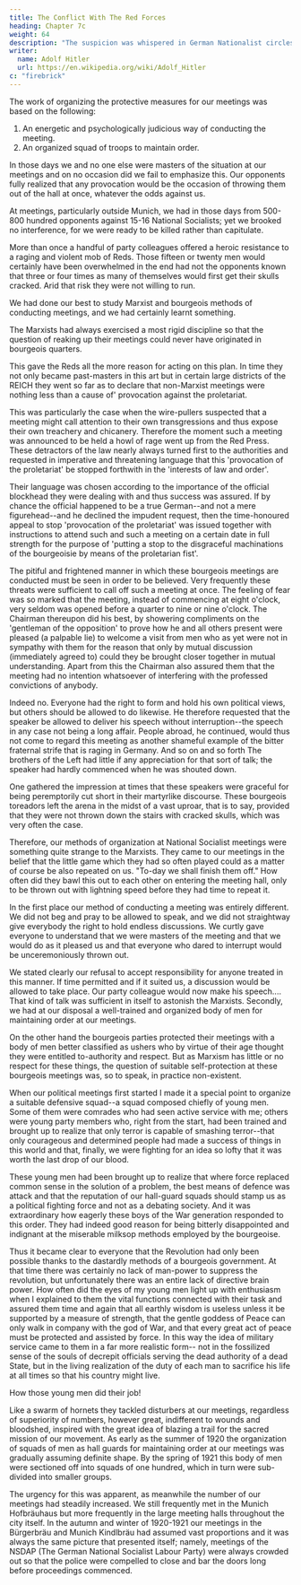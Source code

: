 ```yaml
---
title: The Conflict With The Red Forces
heading: Chapter 7c
weight: 64
description: "The suspicion was whispered in German Nationalist circles that we also were merely another variety of Marxism"
writer:
  name: Adolf Hitler
  url: https://en.wikipedia.org/wiki/Adolf_Hitler
c: "firebrick"
---
```




The work of organizing the protective measures for our meetings was based on the following:

1. An energetic and psychologically judicious way of conducting the meeting.
2. An organized squad of troops to maintain order.

In those days we and no one else were masters of the situation at our meetings and on no occasion did we fail to emphasize this. Our opponents fully realized that any provocation would be the occasion of throwing them out of the hall at once, whatever
the odds against us. 

At meetings, particularly outside Munich, we had in those days from 500-800 hundred opponents against 15-16 National Socialists; yet we brooked no interference, for we were ready to be killed rather than capitulate. 

More than once a handful of party colleagues offered a heroic resistance to a raging and violent mob of Reds. Those fifteen or twenty men would certainly have been overwhelmed in the end had not the opponents known that three or four times as many of themselves would first get their skulls cracked. Arid that risk they were not willing to run. 

We had done our best to study Marxist and bourgeois methods of conducting meetings, and we had certainly learnt something.

The Marxists had always exercised a most rigid discipline so that the question of reaking up their meetings could never have originated in bourgeois quarters. 

This gave the Reds all the more reason for acting on this plan. In time they not only became  past-masters in this art but in certain large districts of the REICH they went so far as to declare that non-Marxist meetings were nothing less than a cause of' provocation against the proletariat. 

This was particularly the case when the wire-pullers suspected that a meeting might call attention to their own transgressions and thus expose their own treachery and chicanery. Therefore the moment such a meeting was announced to
be held a howl of rage went up from the Red Press. These detractors of the law nearly
always turned first to the authorities and requested in imperative and threatening language that this 'provocation of the proletariat' be stopped forthwith in the 'interests of law and order'. 

Their language was chosen according to the importance of the official blockhead they were dealing with and thus success was assured. If by chance the official happened to be a true German--and not a mere figurehead--and he declined the impudent request, then the time-honoured appeal to stop 'provocation of the proletariat' was issued together with instructions to attend such and such a meeting on
a certain date in full strength for the purpose of 'putting a stop to the disgraceful
machinations of the bourgeoisie by means of the proletarian fist'.

The pitiful and frightened manner in which these bourgeois meetings are conducted must be seen in order to be believed. Very frequently these threats were sufficient to call off such a meeting at once. The feeling of fear was so marked that the meeting, instead of commencing at eight o'clock, very seldom was opened before a quarter to nine or nine o'clock. The Chairman thereupon did his best, by showering compliments on the
'gentleman of the opposition' to prove how he and all others present were pleased (a palpable lie) to welcome a visit from men who as yet were not in sympathy with them for the reason that only by mutual discussion (immediately agreed to) could they be
brought closer together in mutual understanding. Apart from this the Chairman also
assured them that the meeting had no intention whatsoever of interfering with the
professed convictions of anybody.

Indeed no. Everyone had the right to form and hold his own political views, but others should be allowed to do likewise. He therefore
requested that the speaker be allowed to deliver his speech without interruption--the
speech in any case not being a long affair. People abroad, he continued, would thus not
come to regard this meeting as another shameful example of the bitter fraternal strife
that is raging in Germany. And so on and so forth The brothers of the Left had little if any appreciation for that sort of talk; the speaker
had hardly commenced when he was shouted down. 

One gathered the impression at times that these speakers were graceful for being peremptorily cut short in their martyrlike discourse. These bourgeois toreadors left the arena in the midst of a vast uproar,
that is to say, provided that they were not thrown down the stairs with cracked skulls,
which was very often the case.

Therefore, our methods of organization at National Socialist meetings were something
quite strange to the Marxists. They came to our meetings in the belief that the little
game which they had so often played could as a matter of course be also repeated on us. 
"To-day we shall finish them off." How often did they bawl this out to each other on
entering the meeting hall, only to be thrown out with lightning speed before they had
time to repeat it.

In the first place our method of conducting a meeting was entirely different. We did not beg and pray to be allowed to speak, and we did not straightway give everybody the right to hold endless discussions. We curtly gave everyone to understand that we were
masters of the meeting and that we would do as it pleased us and that everyone who
dared to interrupt would be unceremoniously thrown out.

We stated clearly our refusal to accept responsibility for anyone treated in this manner. If time permitted and if it
suited us, a discussion would be allowed to take place. Our party colleague would now
make his speech.... That kind of talk was sufficient in itself to astonish the Marxists.
Secondly, we had at our disposal a well-trained and organized body of men for
maintaining order at our meetings.

On the other hand the bourgeois parties protected their meetings with a body of men better classified as ushers who by virtue of their age
thought they were entitled to-authority and respect. But as Marxism has little or no
respect for these things, the question of suitable self-protection at these bourgeois
meetings was, so to speak, in practice non-existent.

When our political meetings first started I made it a special point to organize a suitable defensive squad--a squad composed chiefly of young men. Some of them were comrades who had seen active service with me; others were young party members who, right from the start, had been trained and brought up to realize that only terror is capable of smashing terror--that only courageous and determined people had made a success of things in this world and that, finally, we were fighting for an idea so lofty that it was worth the last drop of our blood.

These young men had been brought up to realize that where force replaced common sense in the solution of a problem, the best means of defence was attack and that the reputation of our hall-guard squads should stamp us as a political fighting force and not as a debating society. And it was extraordinary how eagerly these boys of the War generation responded to this order. They had indeed good reason for being bitterly disappointed and indignant at the miserable milksop methods employed by the bourgeoise.

Thus it became clear to everyone that the Revolution had only been possible thanks to the dastardly methods of a bourgeois government. At that time there was certainly no lack of man-power to suppress the revolution, but unfortunately there was an entire lack of directive brain power. How often did the eyes of my young men light up with enthusiasm when I explained to them the vital functions connected with their task and assured them time and again that all earthly wisdom is useless unless it be supported by a measure of strength, that the gentle goddess of Peace can only walk in company with the god of War, and that every great act of peace must be protected and assisted by force. In this way the idea of military service came to them in a far more realistic form-- not in the fossilized sense of the souls of decrepit officials serving the dead authority of a dead State, but in the living realization of the duty of each man to sacrifice his life at all times so that his country might live.

How those young men did their job!

Like a swarm of hornets they tackled disturbers at our meetings, regardless of superiority of numbers, however great, indifferent to wounds and bloodshed, inspired with the great idea of blazing a trail for the sacred mission of our movement. As early as the summer of 1920 the organization of squads of men as hall guards for maintaining order at our meetings was gradually assuming definite shape. By the spring of 1921 this body of men were sectioned off into squads of one hundred, which in turn were sub-divided into smaller groups.

The urgency for this was apparent, as meanwhile the number of our meetings had steadily increased. We still frequently met in the Munich Hofbräuhaus but more frequently in the large meeting halls throughout the city itself. In the autumn and winter of 1920-1921 our meetings in the Bürgerbräu and Munich Kindlbräu had assumed vast proportions and it was always the same picture that presented itself; namely, meetings of the NSDAP (The German National Socialist Labour Party) were always crowded out so that the police were compelled to close and bar the doors long before proceedings commenced.
